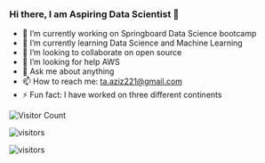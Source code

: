 ### Hi there, I am Aspiring Data Scientist 👋


- 🔭 I’m currently working on Springboard Data Science bootcamp
- 🌱 I’m currently learning Data Science and Machine Learning
- 👯 I’m looking to collaborate on open source
- 🤔 I’m looking for help AWS
- 💬 Ask me about anything
- 📫 How to reach me: ta.aziz221@gmail.com
- ⚡ Fun fact: I have worked on three different continents




   

![Visitor Count](https://profile-counter.glitch.me/{ttariqaziz}/count.svg)


![visitors](https://visitor-badge.glitch.me/badge?page_id=ttariqaziz.visitor-badge)

![visitors](https://visitor-badge.glitch.me/badge?page_id=ttariqaziz&left_color=green&right_color=red)
